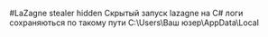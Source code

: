 #LaZagne stealer hidden
Скрытый запуск lazagne  на С# логи сохраняються по такому пути C:\Users\Ваш юзер\AppData\Local
